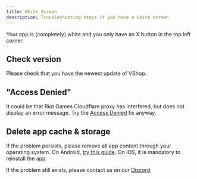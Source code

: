 ```yaml
---
title: White Screen
description: Troubleshooting steps if you have a white screen
---
```


Your app is (completely) white and you only have an X button in the top left corner.

## Check version
Please check that you have the newest update of VShop.

## "Access Denied"
It could be that Riot Games Cloudflare proxy has interfered, but does not display an error message. 
Try the [Access Denied](https://docs.vshop.one/Troubleshooting/Access_Denied/) fix anyway.

## Delete app cache & storage 
If the problem persists, please remove all app content through your operating system.
On Android, [try this guide](https://www.techadvisor.com/article/739613/how-to-clear-app-cache-on-android.html). On iOS, it is mandatory to reinstall the app.

If the problem still exists, please contact us on our [Discord](https://vshop.one/discord/).